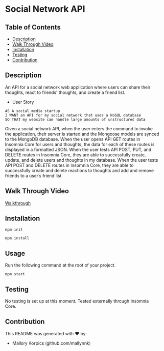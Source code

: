 # Social Network API

## Table of Contents
  - [Description](#description)
  - [Walk Through Video](#walk-through-video)
  - [Installation](#installation)
  - [Testing](#testing)
  - [Contribution](#contribution)

## Description
An API for a social network web application where users can share their thoughts, react to friends’ thoughts, and create a friend list.

- User Story
```
AS A social media startup
I WANT an API for my social network that uses a NoSQL database
SO THAT my website can handle large amounts of unstructured data
```

Given a social network API, when the user enters the command to invoke the application, their server is started and the Mongoose models are synced to the MongoDB database. When the user opens API GET routes in Insomnia Core for users and thoughts, the data for each of these routes is displayed in a formatted JSON. When the user tests API POST, PUT, and DELETE routes in Insomnia Core, they are able to successfully create, update, and delete users and thoughts in my database. When the user tests API POST and DELETE routes in Insomnia Core, they are able to successfully create and delete reactions to thoughts and add and remove friends to a user’s friend list

## Walk Through Video
[Walkthrough](insert)

## Installation
`npm init`

`npm install`

## Usage
Run the following command at the root of your project.

`npm start`

## Testing
No testing is set up at this moment. Tested externally through Insomnia Core.

## Contribution
This README was generated with ❤️ by:
- Mallory Korpics (github.com/mallynnk)